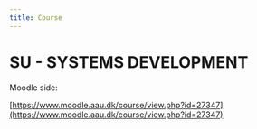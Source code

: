 ```yaml
---
title: Course
---
```


# SU - SYSTEMS DEVELOPMENT

Moodle side:

[https://www.moodle.aau.dk/course/view.php?id=27347](https://www.moodle.aau.dk/course/view.php?id=27347)

